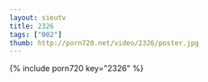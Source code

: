 ```yaml
--- 
layout: sieutv
title: 2326
tags: ["002"]
thumb: http://porn720.net/video/2326/poster.jpg
---
```

{% include porn720 key="2326" %} 
